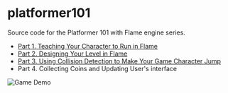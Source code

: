 # platformer101

Source code for the Platformer 101 with Flame engine series.

- [Part 1. Teaching Your Character to Run in Flame](https://hackernoon.com/teaching-your-character-to-run-in-flame)
- [Part 2. Designing Your Level in Flame](https://hackernoon.com/designing-your-level-in-flame)
- [Part 3. Using Collision Detection to Make Your Game Character Jump](https://hackernoon.com/using-collision-detection-to-make-your-game-character-jump)
- Part 4. Collecting Coins and Updating User's interface

![Game Demo](demo.gif?raw=true "Title")

